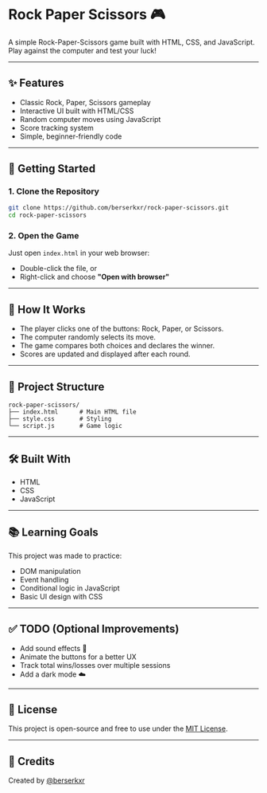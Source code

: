 # Rock Paper Scissors 🎮

A simple Rock-Paper-Scissors game built with HTML, CSS, and JavaScript.  
Play against the computer and test your luck!


---

## ✨ Features

- Classic Rock, Paper, Scissors gameplay
- Interactive UI built with HTML/CSS
- Random computer moves using JavaScript
- Score tracking system
- Simple, beginner-friendly code

---

## 🚀 Getting Started

### 1. Clone the Repository

```bash
git clone https://github.com/berserkxr/rock-paper-scissors.git
cd rock-paper-scissors
```

### 2. Open the Game

Just open `index.html` in your web browser:

- Double-click the file, or  
- Right-click and choose **"Open with browser"**

---

## 🧠 How It Works

- The player clicks one of the buttons: Rock, Paper, or Scissors.
- The computer randomly selects its move.
- The game compares both choices and declares the winner.
- Scores are updated and displayed after each round.

---

## 📁 Project Structure

```
rock-paper-scissors/
├── index.html      # Main HTML file
├── style.css       # Styling
└── script.js       # Game logic
```

---

## 🛠️ Built With

- HTML
- CSS
- JavaScript

---

## 📚 Learning Goals

This project was made to practice:

- DOM manipulation
- Event handling
- Conditional logic in JavaScript
- Basic UI design with CSS

---

## ✅ TODO (Optional Improvements)

- Add sound effects 🎵  
- Animate the buttons for a better UX  
- Track total wins/losses over multiple sessions  
- Add a dark mode ☁️  

---

## 📄 License

This project is open-source and free to use under the [MIT License](LICENSE).

---

## 🙌 Credits

Created by [@berserkxr](https://github.com/berserkxr)


